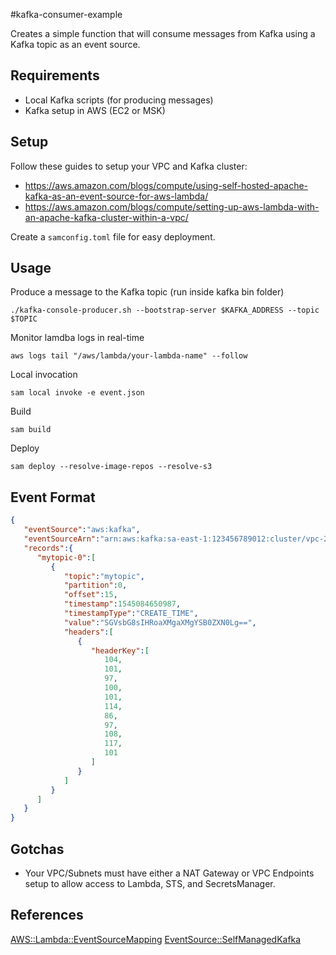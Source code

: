 #kafka-consumer-example

Creates a simple function that will consume messages from Kafka using a Kafka topic as an event source.

## Requirements
- Local Kafka scripts (for producing messages)
- Kafka setup in AWS (EC2 or MSK)

## Setup
Follow these guides to setup your VPC and Kafka cluster:
- https://aws.amazon.com/blogs/compute/using-self-hosted-apache-kafka-as-an-event-source-for-aws-lambda/
- https://aws.amazon.com/blogs/compute/setting-up-aws-lambda-with-an-apache-kafka-cluster-within-a-vpc/

Create a `samconfig.toml` file for easy deployment.
## Usage

Produce a message to the Kafka topic (run inside kafka bin folder)
```shell script
./kafka-console-producer.sh --bootstrap-server $KAFKA_ADDRESS --topic $TOPIC
```

Monitor lamdba logs in real-time
```shell script
aws logs tail "/aws/lambda/your-lambda-name" --follow
```

Local invocation
```shell script
sam local invoke -e event.json
```

Build
```shell script
sam build
```

Deploy
```shell script
sam deploy --resolve-image-repos --resolve-s3
```

## Event Format
```json
{
   "eventSource":"aws:kafka",
   "eventSourceArn":"arn:aws:kafka:sa-east-1:123456789012:cluster/vpc-2priv-2pub/751d2973-a626-431c-9d4e-d7975eb44dd7-2",
   "records":{
      "mytopic-0":[
         {
            "topic":"mytopic",
            "partition":0,
            "offset":15,
            "timestamp":1545084650987,
            "timestampType":"CREATE_TIME",
            "value":"SGVsbG8sIHRoaXMgaXMgYSB0ZXN0Lg==",
            "headers":[
               {
                  "headerKey":[
                     104,
                     101,
                     97,
                     100,
                     101,
                     114,
                     86,
                     97,
                     108,
                     117,
                     101
                  ]
               }
            ]
         }
      ]
   }
}

```

## Gotchas

- Your VPC/Subnets must have either a NAT Gateway or VPC Endpoints setup 
to allow access to Lambda, STS, and SecretsManager.

## References
[AWS::Lambda::EventSourceMapping](https://docs.aws.amazon.com/AWSCloudFormation/latest/UserGuide/aws-resource-lambda-eventsourcemapping.html)
[EventSource::SelfManagedKafka](https://docs.aws.amazon.com/serverless-application-model/latest/developerguide/sam-property-function-selfmanagedkafka.html)

